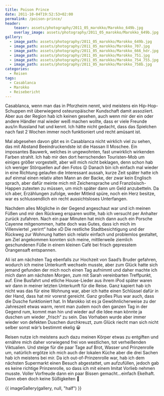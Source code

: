 ```yaml
---
title: Poison Prince
date: 2011-10-04T19:52:53+02:00
permalink: /poison-prince/
header:
    teaser: assets/photography/2011_05_marokko/Marokko_649b.jpg
    overlay_image: assets/photography/2011_05_marokko/Marokko_649b.jpg
gallery:
  - image_path: assets/photography/2011_05_marokko/Marokko_649b.jpg
  - image_path: assets/photography/2011_05_marokko/Marokko_707.jpg
  - image_path: assets/photography/2011_05_marokko/Marokko_666_hdr.jpg
  - image_path: assets/photography/2011_05_marokko/Marokko_751.jpg
  - image_path: assets/photography/2011_05_marokko/Marokko_754_755.jpg
  - image_path: assets/photography/2011_05_marokko/Marokko_758b.jpg
categories:
  - Reisen
tags:
  - Casablanca
  - Marokko
  - Reisebericht
---
```


Casablanca, wenn man das in Pforzheim nennt, wird meistens ein Hip-Hop-Schuppen mit überwiegend osteuropäischer Kundschaft damit assoziiert. 
Aber aus der Region hab ich keinen gesehen, auch wenn mir der ein oder andere Händler mal wieder weiß machen wollte, 
dass er viele Freunde aus/in Russland hat und kennt. Ich hätte nicht gedacht, dass das Spielchen nach fast 2 Wochen 
immer noch funktioniert und recht amüsant ist.  

Mal abgesehen davon gibt es in Casablanca nicht wirklich viel zu sehen, das mit Abstand Beeindruckendste ist die Hassan II Moschee. 
Ein imposantes Bauwerk, welches in ungewohnten, fast unwirklich wirkenden Farben strahlt. Ich hab mir den dort 
herrschenden Touristen-Mob um einiges größer vorgestellt, aber will mich nicht beklagen, denn schon hab ich weniger Störquellen auf den Fotos 😛
Danach bin ich einfach mal wieder in eine Richtung gelaufen die Interessant aussah, kurze Zeit später hatte ich auf 
einmal einen relativ alten Mann an der Backe, der zwar kein Englisch sprach, aber dafür meinte mich mit Zeichensprache und 
Französisch-Happen zutexten zu müssen, um mich später dann um Geld anzubetteln. Da ich aber, Erzählungen zufolge, 
weder Mitleid spüre, noch ein Herz besitze, war es schlussendlich ein recht aussichtsloses Unterfangen.
  
Nachdem alles Mögliche in der Gegend angeschaut war und ich meinen Füßen und mir den Rückweg ersparen wollte, 
hab ich versucht per Anhalter zurück zufahren. Nach ein paar Minuten hat mich dann auch ein Porsche Cayenne mitgenommen, 
hatte doch was Gutes, dass ich mich im Villenviertel „verirrt“ habe xD
Die restliche Stadtbesichtigung und der Rückweg zur Wohnung hatten sich relativ einfach und problemlos gestaltet, 
am Ziel angekommen konnten sich meine, mittlerweile ziemlich geschundenen Füße in einem kleinen Café bei frisch gepresstem Orangensaft entspannen.

Ali ist am nächsten Tag ebenfalls zur Hochzeit von Saad’s Bruder gefahren, wodurch ich meine Unterkunft wechseln musste, 
aber zum Glück hatte sich jemand gefunden der mich noch einen Tag aufnimmt und daher machte ich mich dann am nächsten Morgen, zum mit Sarah vereinbarten Treffpunkt, auf.
Eine Busfahrt und etliche House-Lieder aus ihrem iPod später waren wir dann in meiner letzten Unterkunft für die Reise. 
Ganz kapiert hab ich nicht was das für eine Wohnung war, aber ich hatte einen Schlüssel dafür in der Hand, dass hat mir vorerst gereicht.
Ganz großes Plus war auch, dass die Dusche funktioniert hat. In Marokko ist es ja Gewöhnlicherweise zu der Jahreszeit etwas warm, 
rennt man zudem noch den ganzen Tag in der Gegend rum, kommt man hin und wieder auf die Idee man könnte ja duschen um wieder „frisch“ zu sein. 
Das Vorhaben wurde aber immer wieder von defekten Duschen durchkreuzt, zum Glück riecht man sich nicht selber sonst wär’s bestimmt ekelig 😀

Reisen nutze ich meistens auch dazu meinen Körper etwas zu entgiften und ernähre mich daher vorwiegend frei von westlichen, 
tot verheißenden Viktualien. Und steige für die paar Tage auf Brot, Wasser und Prinzenrolle um, 
natürlich ergötze ich mich auch der lokalen Küche aber die drei Sachen hab ich meistens bei mir.
Da ich out-of-Prinzenrolle war, hab ich dem nächsten Supermarkt einen Besuch abgestattet, um aufzufüllen, 
jedoch gab es keine richtige Prinzenrolle, so dass ich mit einem Imitat Vorlieb nehmen musste. 
Voller Vorfreude dann ein paar Bissen gemacht…einfach Ekelhaft. Dann eben doch keine Süßigkeiten 🙁

{{ imageGallery(gallery, null, "half") }}
